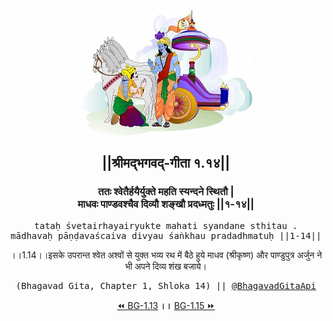 <center><img src="../../asset/BG.png" alt="#API #bhagavadgitaapi #slok #nodejs #js #api #gitaapi #krishna #hinduism #vedic #ISKCON #shreemadbhagavadgita #technology"/>
<h2>||श्रीमद्‍भगवद्‍-गीता १.१४||</h2>
<h3>ततः श्वेतैर्हयैर्युक्ते महति स्यन्दने स्थितौ |<br/>माधवः पाण्डवश्चैव दिव्यौ शङ्खौ प्रदध्मतुः ||१-१४||</h3>
<pre>tataḥ śvetairhayairyukte mahati syandane sthitau .<br/>mādhavaḥ pāṇḍavaścaiva divyau śaṅkhau pradadhmatuḥ ||1-14||</pre>
<p>।।1.14।।इसके उपरान्त श्वेत अश्वों से युक्त भव्य रथ में बैठे हुये माधव (श्रीकृष्ण) और पाण्डुपुत्र अर्जुन ने भी अपने दिव्य शंख बजाये।</p>
<pre>(Bhagavad Gita, Chapter 1, Shloka 14) || <a href="https://twitter.com/bhagavadgitaapi">@BhagavadGitaApi</a></pre><a href="../../1/13">⏪  BG-1.13</a><b>        ।।        </b><a href="../../1/15">BG-1.15  ⏩</a></center></center>